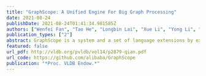 ```yaml
---
title: "GraphScope: A Unified Engine For Big Graph Processing"
date: 2021-08-24
publishDate: 2021-08-24T01:41:34.981585Z
authors: ["Wenfei Fan", "Tao He", "Longbin Lai", "Xue Li", "Yong Li", "Zhao Li", "Zhengping Qian", "Chao Tian", "Lei Wang", "Jingbo Xu", "Youyang Yao", "Qiang Yin", "Wenyuan Yu", "Jingren Zhou", "Diwen Zhu", "Rong Zhu"]
publication_types: ["2"]
abstract: GraphScope is a system and a set of language extensions by exposing a unified programming interface to a wide variety of graph computations such as graph traversal, pattern matching, iterative algorithms and graph neural networks within a high-level programming language; and by supporting the seamless integration of a highly optimized graph engine in a general purpose data-parallel computing system. The system automatically handles the parallelization and distributed execution of programs on a cluster of machines. It outperforms current state-of-the-art systems by enabling a separate optimization (or family of optimizations) for each graph operation in one carefully designed coherent framework. We describe the design and implementation of GraphScope and evaluate system performance using several real-world applications.
featured: false
url_pdf: http://vldb.org/pvldb/vol14/p2879-qian.pdf
url_code: https://github.com/alibaba/GraphScope
publication: "*Proc. VLDB Endow.*"
---
```


